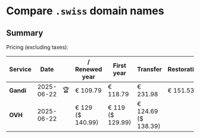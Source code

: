 # Compare `.swiss` domain names

## Summary

Pricing (excluding taxes):

| Service | Date |  | / Renewed year | First year | Transfer | Restoration |
|--|--|--|--|--|--|--|
| **Gandi** | 2025-06-22 | 🏆 | € 109.79 | € 118.79 | € 231.98 | € 151.53 |
| **OVH** | 2025-06-22 |  | € 129<br>($ 140.99) | € 119<br>($ 129.99) | € 124.69<br>($ 138.39) |  |
